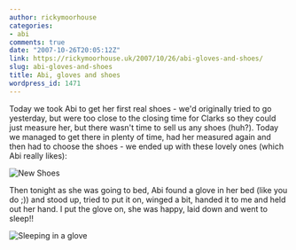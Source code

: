 ```yaml
---
author: rickymoorhouse
categories:
- abi
comments: true
date: "2007-10-26T20:05:12Z"
link: https://rickymoorhouse.uk/2007/10/26/abi-gloves-and-shoes/
slug: abi-gloves-and-shoes
title: Abi, gloves and shoes
wordpress_id: 1471
---
```


Today we took Abi to get her first real shoes - we'd originally tried to go yesterday, but were too close to the closing time for Clarks so they could just measure her, but there wasn't time to sell us any shoes (huh?). Today we managed to get there in plenty of time, had her measured again and then had to choose the shoes - we ended up with these lovely ones (which Abi really likes):




![New Shoes](/ricky/images/shoes.png)




Then tonight as she was going to bed, Abi found a glove in her bed (like you do ;)) and stood up, tried to put it on, winged a bit, handed it to me and held out her hand. I put the glove on, she was happy, laid down and went to sleep!!




![Sleeping in a glove](/ricky/images/glove.jpg)
